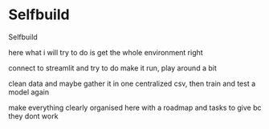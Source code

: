 # Selfbuild
Selfbuild

here what i will try to do is get the whole environment right

connect to streamlit and try to do make it run, play around a bit

clean data and maybe gather it in one centralized csv, then train and test a model again

make everything clearly organised here with a roadmap and tasks to give bc they dont work
